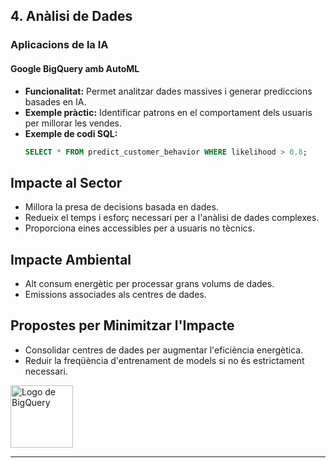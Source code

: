 ## 4. Anàlisi de Dades

### Aplicacions de la IA
#### Google BigQuery amb AutoML
- **Funcionalitat:** Permet analitzar dades massives i generar prediccions basades en IA.
- **Exemple pràctic:** Identificar patrons en el comportament dels usuaris per millorar les vendes.
- **Exemple de codi SQL:**
  ```sql
  SELECT * FROM predict_customer_behavior WHERE likelihood > 0.8;
## Impacte al Sector
- Millora la presa de decisions basada en dades.
- Redueix el temps i esforç necessari per a l'anàlisi de dades complexes.
- Proporciona eines accessibles per a usuaris no tècnics.

## Impacte Ambiental
- Alt consum energètic per processar grans volums de dades.
- Emissions associades als centres de dades.

## Propostes per Minimitzar l'Impacte
- Consolidar centres de dades per augmentar l'eficiència energètica.
- Reduir la freqüència d'entrenament de models si no és estrictament necessari.
<img src="https://switchboard-software.com/wp-content/uploads/2023/06/Google-BigQuery.jpeg" alt="Logo de BigQuery" width="100" height="100">

---
